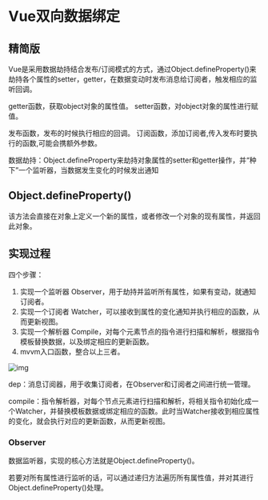 # Vue双向数据绑定

## 精简版

Vue是采用数据劫持结合发布/订阅模式的方式，通过Object.defineProperty()来劫持各个属性的setter，getter，在数据变动时发布消息给订阅者，触发相应的监听回调。

getter函数，获取object对象的属性值。
setter函数，对object对象的属性进行赋值。

发布函数，发布的时候执行相应的回调。
订阅函数，添加订阅者,传入发布时要执行的函数,可能会携额外参数。

数据劫持：Object.defineProperty来劫持对象属性的setter和getter操作，并“种下”一个监听器，当数据发生变化的时候发出通知

## Object.defineProperty()

该方法会直接在对象上定义一个新的属性，或者修改一个对象的现有属性，并返回此对象。

## 实现过程

四个步骤：

1. 实现一个监听器 Observer，用于劫持并监听所有属性，如果有变动，就通知订阅者。
2. 实现一个订阅者 Watcher，可以接收到属性的变化通知并执行相应的函数，从而更新视图。
3. 实现一个解析器 Compile，对每个元素节点的指令进行扫描和解析，根据指令模板替换数据，以及绑定相应的更新函数。
4. mvvm入口函数，整合以上三者。

![img](https://img-blog.csdnimg.cn/20210317211950475.png?x-oss-process=image/watermark,type_ZmFuZ3poZW5naGVpdGk,shadow_10,text_aHR0cHM6Ly9ibG9nLmNzZG4ubmV0L3dlaXhpbl80MjAzODI5MA==,size_16,color_FFFFFF,t_70)

dep：消息订阅器，用于收集订阅者，在Observer和订阅者之间进行统一管理。

compile：指令解析器，对每个节点元素进行扫描和解析，将相关指令初始化成一个Watcher，并替换模板数据或绑定相应的函数。此时当Watcher接收到相应属性的变化，就会执行对应的更新函数，从而更新视图。



### Observer

数据监听器，实现的核心方法就是Object.defineProperty()。

若要对所有属性进行监听的话，可以通过递归方法遍历所有属性值，并对其进行Object.defineProperty()处理。

